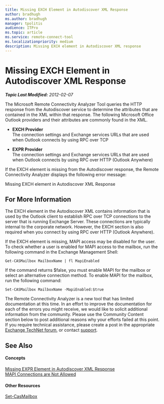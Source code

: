 ```yaml
---
title: Missing EXCH Element in Autodiscover XML Response
author: bradhugh
ms.author: bradhugh
manager: tpolitis
audience: ITPro 
ms.topic: article 
ms.service: remote-connect-tool
ms.localizationpriority: medium
description: Missing EXCH element in Autodiscover XML response
---
```



# Missing EXCH Element in Autodiscover XML Response


_**Topic Last Modified:** 2012-02-07_

The Microsoft Remote Connectivity Analyzer Tool queries the HTTP response from the Autodiscover service to determine the attributes that are contained in the XML within that response. The following Microsoft Office Outlook providers and their attributes are commonly found in the XML.

  - **EXCH Provider**  
    The connection settings and Exchange services URLs that are used when Outlook connects by using RPC over TCP

<!-- end list -->

  - **EXPR Provider**  
    The connection settings and Exchange services URLs that are used when Outlook connects by using RPC over HTTP (Outlook Anywhere)

If the EXCH element is missing from the Autodiscover response, the Remote Connectivity Analyzer displays the following error message:

Missing EXCH element in Autodiscover XML Response

<div>

## For More Information

The EXCH element in the Autodiscover XML contains information that is used by the Outlook client to establish RPC over TCP connections to the server that is running Exchange Server. These connections are typically internal to the corporate network. However, the EXCH section is also required when you connect by using RPC over HTTP (Outlook Anywhere).

If the EXCH element is missing, MAPI access may be disabled for the user. To check whether a user is enabled for MAPI access to the mailbox, run the following command in the Exchange Management Shell:

`Get-CASMailbox MailboxName | fl MapiEnabled`

If the command returns $false, you must enable MAPI for the mailbox or select an alternative connection method. To enable MAPI for the mailbox, run the following command:

`Set-CASMailbox MailboxName -MapiEnabled:$true`

The Remote Connectivity Analyzer is a new tool that has limited documentation at this time. In an effort to improve the documentation for each of the errors you might receive, we would like to solicit additional information from the community. Please use the Community Content section below to post additional reasons why your efforts failed at this point. If you require technical assistance, please create a post in the appropriate [Exchange TechNet forum](https://go.microsoft.com/fwlink/?linkid=73420), or contact [support](https://go.microsoft.com/fwlink/?linkid=8158).


## See Also

#### Concepts

[Missing EXPR Element in Autodiscover XML Response](missing-expr-element-autodiscover-xml-response.md)  
[MAPI Connections are Not Allowed](mapi-connections-are-not-allowed.md)  

#### Other Resources

[Set-CasMailbox](https://technet.microsoft.com/library/bb125264.aspx)  
  

</div>

</div>

<span> </span>

</div>

</div>

</div>

